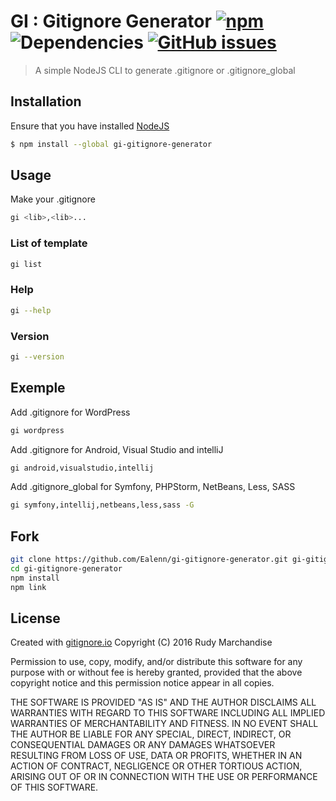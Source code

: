 # GI : Gitignore Generator [![npm](https://img.shields.io/npm/v/gi-gitignore-generator.svg)](https://npmjs.org/package/gi-gitignore-generator) ![Dependencies](https://david-dm.org/Ealenn/gi-gitignore-generator.svg) [![GitHub issues](https://img.shields.io/github/issues/Ealenn/gi-gitignore-generator.svg)](https://github.com/Ealenn/gi-gitignore-generator/issues)

> A simple NodeJS CLI to generate .gitignore or .gitignore_global

## Installation

Ensure that you have installed [NodeJS](https://nodejs.org/)

```sh
$ npm install --global gi-gitignore-generator
```

## Usage

Make your .gitignore
```sh
gi <lib>,<lib>...
```

### List of template
```sh
gi list
```

### Help
```sh
gi --help
```

### Version
```sh
gi --version
```

## Exemple

Add .gitignore for WordPress
```sh
gi wordpress
```

Add .gitignore for Android, Visual Studio and intelliJ
```sh
gi android,visualstudio,intellij
```

Add .gitignore_global for Symfony, PHPStorm, NetBeans, Less, SASS
```sh
gi symfony,intellij,netbeans,less,sass -G
```

## Fork

```sh
git clone https://github.com/Ealenn/gi-gitignore-generator.git gi-gitignore-generator
cd gi-gitignore-generator
npm install
npm link
```

## License

Created with [gitignore.io](https://www.gitignore.io)
Copyright (C) 2016 Rudy Marchandise

Permission to use, copy, modify, and/or distribute this software for any
purpose with or without fee is hereby granted, provided that the above
copyright notice and this permission notice appear in all copies.

THE SOFTWARE IS PROVIDED "AS IS" AND THE AUTHOR DISCLAIMS ALL WARRANTIES
WITH REGARD TO THIS SOFTWARE INCLUDING ALL IMPLIED WARRANTIES OF
MERCHANTABILITY AND FITNESS. IN NO EVENT SHALL THE AUTHOR BE LIABLE FOR
ANY SPECIAL, DIRECT, INDIRECT, OR CONSEQUENTIAL DAMAGES OR ANY DAMAGES
WHATSOEVER RESULTING FROM LOSS OF USE, DATA OR PROFITS, WHETHER IN AN ACTION
OF CONTRACT, NEGLIGENCE OR OTHER TORTIOUS ACTION, ARISING OUT OF OR IN
CONNECTION WITH THE USE OR PERFORMANCE OF THIS SOFTWARE.
